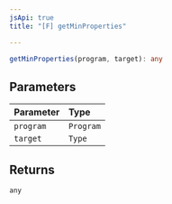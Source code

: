 ```yaml
---
jsApi: true
title: "[F] getMinProperties"

---
```

```ts
getMinProperties(program, target): any
```

## Parameters

| Parameter | Type |
| :------ | :------ |
| `program` | `Program` |
| `target` | `Type` |

## Returns

`any`

